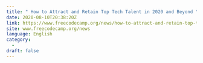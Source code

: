 ```yaml
---
title: " How to Attract and Retain Top Tech Talent in 2020 and Beyond "
date: 2020-08-10T20:38:20Z
link: https://www.freecodecamp.org/news/how-to-attract-and-retain-top-tech-talent/?utm_medium=RSS&utm_source=news.12bit.vn
site: www.freecodecamp.org/news
language: English
category:
  -   
draft: false
---
```


